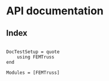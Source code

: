# API documentation

## Index

```@index
```

```@meta
DocTestSetup = quote
    using FEMTruss
end
```

```@autodocs
Modules = [FEMTruss]
```


